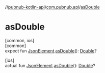 //[pubnub-kotlin-api](../../index.md)/[com.pubnub.api](index.md)/[asDouble](as-double.md)

# asDouble

[common, ios]\
[common]\
expect fun [JsonElement](-json-element/index.md).[asDouble](as-double.md)(): [Double](https://kotlinlang.org/api/latest/jvm/stdlib/kotlin/-double/index.html)?

[ios]\
actual fun [JsonElement](-json-element/index.md).[asDouble](as-double.md)(): [Double](https://kotlinlang.org/api/latest/jvm/stdlib/kotlin/-double/index.html)?
